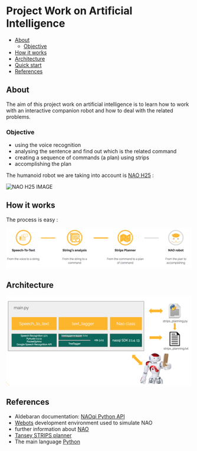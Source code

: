 # Project Work on Artificial Intelligence 
  
- [About](#about)
  - [Objective](#objective)
- [How it works](#how-it-works)
- [Architecture](#architecture)
- [Quick start](#quick-start)
- [References](#references)

## About
The aim of this project work on artificial intelligence is to learn how to work with an interactive companion robot and how to deal with the related problems. 

### Objective
 * using the voice recognition
 * analysing the sentence and find out which is the related command
 * creating a sequence of commands (a plan) using strips 
 * accomplishing the plan 
 
The humanoid robot we are taking into account is [NAO H25](http://doc.aldebaran.com/2-1/family/nao_h25/index_h25.html) :

![NAO H25 IMAGE](https://i.pinimg.com/474x/58/05/a5/5805a56917ba866e4a1c13828f5ef0a5--humanoid-robot-robotics.jpg)


## How it works
The process is easy :

![](/images/image1.png)


## Architecture 

![](/images/image2.png)

## References 

* Aldebaran documentation: [NAOqi Python API](http://doc.aldebaran.com/2-1/ref/python-api.html)
* [Webots](https://www.cyberbotics.com/webots.php) development environment used to simulate NAO 
* further information about [NAO](https://www.ald.softbankrobotics.com/en/robots/nao)
* [Tansey STRIPS planner](https://github.com/tansey/strips)
* The main language [Python](https://docs.python.org/2/) 
